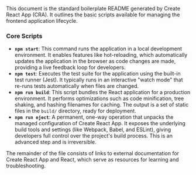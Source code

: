 This document is the standard boilerplate README generated by Create React App (CRA). It outlines the basic scripts available for managing the frontend application lifecycle.

### Core Scripts

-   **`npm start`**: This command runs the application in a local development environment. It enables features like hot-reloading, which automatically updates the application in the browser as code changes are made, providing a live feedback loop for developers.
-   **`npm test`**: Executes the test suite for the application using the built-in test runner (Jest). It typically runs in an interactive "watch mode" that re-runs tests automatically when files are changed.
-   **`npm run build`**: This script bundles the React application for a production environment. It performs optimizations such as code minification, tree shaking, and hashing filenames for caching. The output is a set of static files in the `build/` directory, ready for deployment.
-   **`npm run eject`**: A permanent, one-way operation that unpacks the managed configuration of Create React App. It exposes the underlying build tools and settings (like Webpack, Babel, and ESLint), giving developers full control over the project's build process. This is an advanced step and is irreversible.

The remainder of the file consists of links to external documentation for Create React App and React, which serve as resources for learning and troubleshooting.